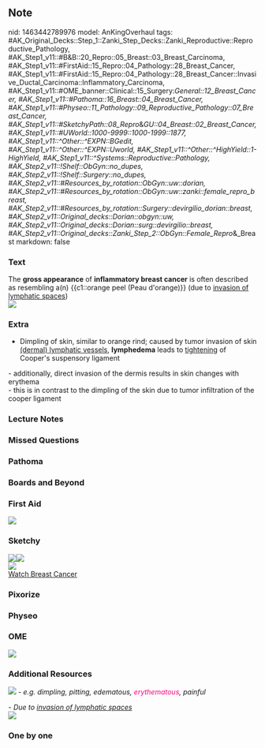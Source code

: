 ## Note
nid: 1463442789976
model: AnKingOverhaul
tags: #AK_Original_Decks::Step_1::Zanki_Step_Decks::Zanki_Reproductive::Reproductive_Pathology, #AK_Step1_v11::#B&B::20_Repro::05_Breast::03_Breast_Carcinoma, #AK_Step1_v11::#FirstAid::15_Repro::04_Pathology::28_Breast_Cancer, #AK_Step1_v11::#FirstAid::15_Repro::04_Pathology::28_Breast_Cancer::Invasive_Ductal_Carcinoma::Inflammatory_Carcinoma, #AK_Step1_v11::#OME_banner::Clinical::15_Surgery:_General::12_Breast_Cancer, #AK_Step1_v11::#Pathoma::16_Breast::04_Breast_Cancer, #AK_Step1_v11::#Physeo::11_Pathology::09_Reproductive_Pathology::07_Breast_Cancer, #AK_Step1_v11::#SketchyPath::08_Repro_&_GU::04_Breast::02_Breast_Cancer, #AK_Step1_v11::#UWorld::1000-9999::1000-1999::1877, #AK_Step1_v11::^Other::^EXPN::BGedit, #AK_Step1_v11::^Other::^EXPN::Uworld, #AK_Step1_v11::^Other::^HighYield::1-HighYield, #AK_Step1_v11::^Systems::Reproductive::Pathology, #AK_Step2_v11::!Shelf::ObGyn::no_dupes, #AK_Step2_v11::!Shelf::Surgery::no_dupes, #AK_Step2_v11::#Resources_by_rotation::ObGyn::uw::dorian, #AK_Step2_v11::#Resources_by_rotation::ObGyn::uw::zanki::female_repro_breast, #AK_Step2_v11::#Resources_by_rotation::Surgery::devirgilio_dorian::breast, #AK_Step2_v11::Original_decks::Dorian::obgyn::uw, #AK_Step2_v11::Original_decks::Dorian::surg::devirgilio::breast, #AK_Step2_v11::Original_decks::Zanki_Step_2::ObGyn::Female_Repro_&_Breast
markdown: false

### Text
<div>
  The <b>gross appearance</b> of <b>inflammatory breast cancer</b>
  is often described as resembling a(n) {{c1::orange peel (Peau
  d'orange)}} (due to <u>invasion of lymphatic spaces</u>)
</div>
<div><img src="paste-227697691197776.jpg"></div>

### Extra
- Dimpling of skin, similar to orange rind; caused by tumor
invasion of skin <u>(dermal) lymphatic vessels</u>,
<b>lymphedema</b> leads to <u>tightening</u> of Cooper's suspensory
ligament
<div>
  - additionally, direct invasion of the dermis results in skin
  changes with erythema
  <div>
    - this is in contrast to the dimpling of the skin due to tumor
    infiltration of the cooper ligament
  </div>
</div>

### Lecture Notes


### Missed Questions


### Pathoma


### Boards and Beyond


### First Aid
<img src="tmpqTrHAJ.png">

### Sketchy
<div><img src="40.%20Inflammatory%20Breast%20Cancer.jpg"><img src=
"Screen%20Shot%202020-05-11%20at%209.07.03%20PM.JPG"></div>
<div><img src=
"clip_image003-64b9345688abd17cb1e01b6737b9c31b3b565231.jpg"></div><a href="https://dashboard.sketchy.com/study/medical/courses/medical-pathophysiology/units/medical-pathophysiology-reproductive-gu/videos/medical-pathophysiology-reproductive-and-gu-breast-breast-cancer?utm_source=anki&utm_medium=partnership&utm_campaign=february_update&utm_content=medical">Watch
Breast Cancer</a>

### Pixorize


### Physeo


### OME
<div class="ome-widget">
  <a href=
  "https://onlinemeded.org/spa/surgery-general/breast-cancer/acquire?ref=anki">
  <img src="_OME_AnkiFlashcards_Lesson_5.png"></a>
</div>

### Additional Resources
<img src="paste-b113581819801cbc4d024b5acab5d7ca66b5da7e.png"
class="resizer"> <i>- e.g. dimpling, pitting, edematous,
<font color="#FC0280">erythematous</font>, painful</i>
<div>
  <i>- Due to</i> <u style="font-style: italic;">invasion of
  lymphatic spaces</u>
  <div>
    <div><img class="resizer" src=
    "inflammatory%20breast%20cancer.png" style=""></div>
  </div>
</div>

### One by one

